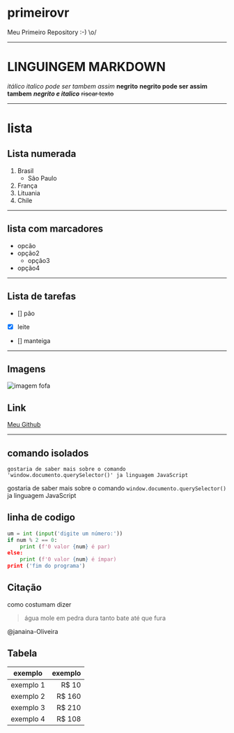 # primeirovr
 Meu Primeiro Repository :-)
\o/
***
# LINGUINGEM MARKDOWN
_itálico_
*italico pode ser tambem assim*
__negrito__
**negrito pode ser assim tambem**
_**negrito e italico**_
~~riscar texto~~
***
# lista
## Lista numerada
1. Brasil 
    - São Paulo
2. França 
8. Lituania
0. Chile
***
## lista com marcadores
 * opcão 
 * opção2
    * opção3
 * opção4
***
## Lista de tarefas 

- [] pão
- [x] leite 
- [] manteiga
 ***
## Imagens
 ![imagem fofa](https://c.tenor.com/Rymj4MuTQIEAAAAj/peach-cat.gif)
 ## Link
 [Meu Github](https://github.com/Janaina-Oliveira)
***
## comando isolados 
    gostaria de saber mais sobre o comando 'window.documento.querySelector()' ja linguagem JavaScript
gostaria de saber mais sobre o comando `window.documento.querySelector()` ja linguagem JavaScript
## linha de codigo

```python
um = int (input('digite um número:'))
if num % 2 == 0:
    print (f'0 valor {num} é par)
else:
    print (f'0 valor {num} é ímpar)
print ('fim do programa')
```

## Citação
como costumam dizer 
>água mole em pedra dura 
>tanto bate até que fura 

@janaina-Oliveira

[//]: # (isso é um comentario)

## Tabela

exemplo | exemplo
:--------:| -------:
exemplo 1 | R$ 10
exemplo 2 | R$ 160
exemplo 3 | R$ 210
exemplo 4 | R$ 108